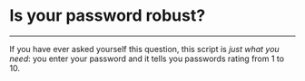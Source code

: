 <h1>Is your password robust?</h1>
<hr>
If you have ever asked yourself this question, this script is <i>just what you need</i>: you enter your password and it tells you passwords rating from 1 to 10.
